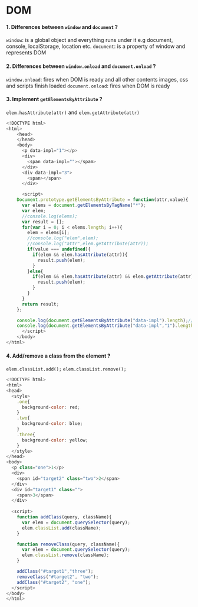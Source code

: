 # DOM 
#### 1. Differences between `window` and `document` ? 
`window`: is a global object and everything runs under it e.g document, console, localStorage, location etc.
`document`: is a property of window and represents DOM
#### 2. Differences between `window.onload` and `document.onload` ?
`window.onload`: fires when DOM is ready and all other contents images, css and scripts finish loaded
`document.onload`: fires when DOM is ready 
#### 3. Implement `getElementsByAttribute` ?
`elem.hasAttribute(attr)` and `elem.getAttribute(attr)`
``` JavaScript
<!DOCTYPE html>
<html>
    <head>
    </head>
    <body>
      <p data-impl="1"></p>
      <div>
        <span data-impl=""></spam>
      </div>
      <div data-impl="3">
        <span></span>
      </div>

      <script>
    Document.prototype.getElementsByAttribute = function(attr,value){
      var elems = document.getElementsByTagName("*");
      var elem;
      //console.log(elems);
      var result = [];
      for(var i = 0; i < elems.length; i++){
        elem = elems[i];
        //console.log("elem",elem);
        //console.log("attr",elem.getAttribute(attr));
        if(value === undefined){
          if(elem && elem.hasAttribute(attr)){
            result.push(elem);
          }
        }else{
          if(elem && elem.hasAttribute(attr) && elem.getAttribute(attr) === value){
            result.push(elem);
          }     
        }
      }
      return result;
    };

    console.log(document.getElementsByAttribute("data-impl").length);// 3
    console.log(document.getElementsByAttribute("data-impl","1").length);// 1
      </script>
    </body>
</html>
```
#### 4. Add/remove a class from the element ?
`elem.classList.add();`
`elem.classList.remove();`
``` JavaScript
<!DOCTYPE html>
<html>
<head>
  <style>
    .one{
      background-color: red;
    }
    .two{
      background-color: blue;
    }
    .three{
      background-color: yellow;
    }
  </style>
</head>
<body>
  <p class="one">1</p>
  <div>
    <span id="target2" class="two">2</span>
  </div>
  <div id="target1" class="">
    <span>3</span>
  </div>
  
  <script>
    function addClass(query, className){
      var elem = document.querySelector(query);
      elem.classList.add(className);
    }

    function removeClass(query, className){
      var elem = document.querySelector(query);
      elem.classList.remove(className);
    }

    addClass("#target1","three");
    removeClass("#target2", "two");
    addClass("#target2", "one");    
  </script>
</body>
</html>
```
